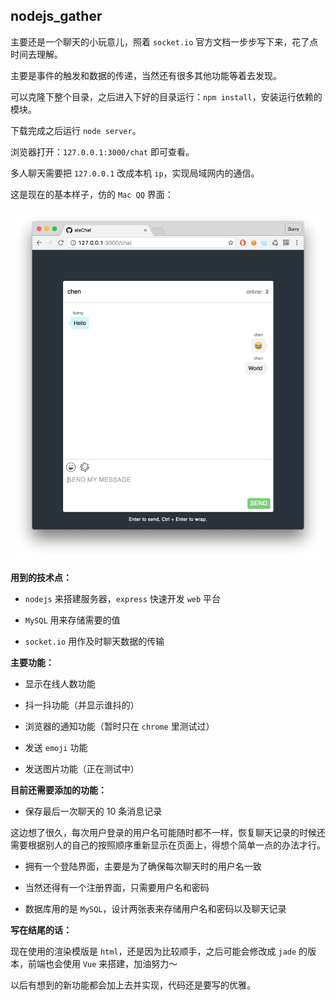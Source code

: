 ## nodejs_gather

主要还是一个聊天的小玩意儿，照着 `socket.io` 官方文档一步步写下来，花了点时间去理解。

主要是事件的触发和数据的传递，当然还有很多其他功能等着去发现。

可以克隆下整个目录，之后进入下好的目录运行：`npm install`，安装运行依赖的模块。

下载完成之后运行 `node server`。

浏览器打开：`127.0.0.1:3000/chat` 即可查看。

多人聊天需要把 `127.0.0.1` 改成本机 `ip`，实现局域网内的通信。

这是现在的基本样子，仿的 `Mac QQ` 界面：

![chat](assets/chat.png)

**用到的技术点：**

* `nodejs` 来搭建服务器，`express` 快速开发 `web` 平台

* `MySQL` 用来存储需要的值

* `socket.io` 用作及时聊天数据的传输

**主要功能：**

* 显示在线人数功能

* 抖一抖功能（并显示谁抖的）

* 浏览器的通知功能（暂时只在 `chrome` 里测试过）

* 发送 `emoji` 功能

* 发送图片功能（正在测试中）

**目前还需要添加的功能：**

* 保存最后一次聊天的 10 条消息记录

这边想了很久，每次用户登录的用户名可能随时都不一样，恢复聊天记录的时候还需要根据别人的自己的按照顺序重新显示在页面上，得想个简单一点的办法才行。

* 拥有一个登陆界面，主要是为了确保每次聊天时的用户名一致

* 当然还得有一个注册界面，只需要用户名和密码

* 数据库用的是 `MySQL`，设计两张表来存储用户名和密码以及聊天记录

**写在结尾的话：**

现在使用的渲染模版是 `html`，还是因为比较顺手，之后可能会修改成 `jade` 的版本，前端也会使用 `Vue` 来搭建，加油努力～

以后有想到的新功能都会加上去并实现，代码还是要写的优雅。